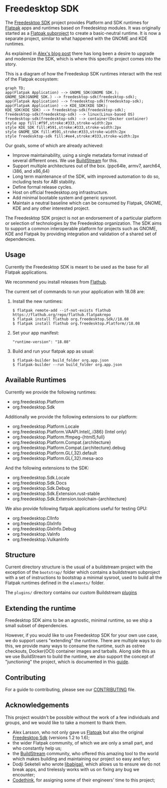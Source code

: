 # Freedesktop SDK

The [Freedesktop SDK](https://freedesktop-sdk.io/ ) project provides Platform
and SDK runtimes for
[Flatpak](https://flatpak.org) apps and runtimes based on Freedesktop modules.
It was originally started as a [Flatpak subproject](https://github.com/flatpak/freedesktop-sdk-images)
to create a basic-neutral runtime. It is now a separate project, similar to
what happened with the GNOME and KDE runtimes.

As explained in [Alex's blog post](https://blogs.gnome.org/alexl/2018/05/16/introducing-1-8-freedesktop-runtime/)
there has long been a desire to upgrade and modernize the SDK, which is where
this specific project comes into the story.

This is a diagram of how the Freedeskop SDK runtimes interact with the rest of
the Flatpak ecosystem:

```mermaid
graph TD;
app(Flatpak Application) --> GNOME_SDK(GNOME SDK.);
GNOME_SDK(GNOME SDK.) --> freedesktop-sdk(freedesktop-sdk);
app(Flatpak Application) --> freedesktop-sdk(freedesktop-sdk);
app(Flatpak Application) --> KDE_SDK(KDE SDK);
KDE_SDK(KDE SDK) --> freedesktop-sdk(freedesktop-sdk);
freedesktop-sdk(freedesktop-sdk) --> linux(Linux-based OS)
freedesktop-sdk(freedesktop-sdk) --> container(Docker container)
style app fill:#f9f,stroke:#333,stroke-width:2px
style KDE_SDK fill:#591,stroke:#333,stroke-width:2px
style GNOME_SDK fill:#591,stroke:#333,stroke-width:2px
style freedesktop-sdk fill:#ee4,stroke:#333,stroke-width:2px
```

Our goals, some of which are already achieved:

*   Improve maintainability, using a single metadata format instead of several
    different ones. We use [BuildStream](https://gitlab.com/BuildStream/buildstream)
    for this.
*   Support multiple architectures out of the box. (ppc64le, armv7, aarch64, i386, and x86_64)
*   Long term maintenance of the SDK, with improved automation to do so,
    including tests for ABI stability.
*   Define formal release cycles.
*   Host on official freedesktop.org infrastructure.
*   Add minimal bootable system and generic sysroot.
*   Maintain a neutral baseline which can be consumed by Flatpak, GNOME, KDE
    and any other interested project.

The Freedesktop SDK project is not an endorsement of a particular platform or
selection of technologies by the Freedesktop organization.
The SDK aims to support a common interoperable platform for projects such as
GNOME, KDE and Flatpak by providing integration and validation of a shared
set of dependencies.

## Usage

Currently the Freedesktop SDK is meant to be used as the base for all Flatpak
applications.

We recommend you install releases from [Flathub](https://flathub.org).

The current set of commands to run your application with 18.08 are:

1.  Install the new runtimes:

    ```
    $ flatpak remote-add --if-not-exists flathub https://flathub.org/repo/flathub.flatpakrepo
    $ flatpak install flathub org.freedesktop.Sdk//18.08
    $ flatpak install flathub org.freedesktop.Platform//18.08
    ```

2.  Set your app manifest:

    ```
    "runtime-version": "18.08"
    ```

3. Build and run your flatpak app as usual:

    ```
    $ flatpak-builder build_folder org.app.json
    $ flatpak-builder --run build_folder org.app.json
    ```

## Available Runtimes

Currently we provide the following runtimes:
* org.freedesktop.Platform
* org.freedesktop.Sdk

Additionally we provide the following extensions to our platform:
* org.freedesktop.Platform.Locale
* org.freedesktop.Platform.VAAPI.Intel{,.i386} (Intel only)
* org.freedesktop.Platform.ffmpeg-{html5,full}
* org.freedesktop.Platform.Compat.{architecture}
* org.freedesktop.Platform.Compat.{architecture}.debug
* org.freedesktop.Platform.GL{,32}.default
* org.freedesktop.Platform.GL{,32}.mesa-aco

And the following extensions to the SDK:
* org.freedesktop.Sdk.Locale
* org.freedesktop.Sdk.Docs
* org.freedesktop.Sdk.Debug
* org.freedesktop.Sdk.Extension.rust-stable
* org.freedesktop.Sdk.Extension.toolchain-{architecture}

We also provide following flatpak applications useful for testing GPU:
* org.freedesktop.ClInfo
* org.freedesktop.GlxInfo
* org.freedesktop.GlxInfo.Debug
* org.freedesktop.VaInfo
* org.freedesktop.VulkanInfo

## Structure

Current directory structure is the usual of a buildstream project with the
exception of the `bootstrap/` folder which contains a buildstream subproject
with a set of instructions to bootstrap a minimal sysroot, used to build all
the Flatpak runtimes defined in the `elements/` folder.

The `plugins/` directory contains our custom Buildstream
[plugins](https://buildstream.gitlab.io/buildstream/pluginindex.html#plugins)

## Extending the runtime
Freedesktop SDK aims to be an agnostic, minimal runtime, so we ship a small subset of dependencies.

However, if you would like to use Freedesktop SDK for your own use case, we do support users "extending"
the runtime. There are multiple ways to do this, we provide many ways to consume the runtime, such as ostree checkouts, Docker(OCI) container images and tarballs. Along side this as we use BuildStream to build the runtime, we also support the concept of "junctioning" the project, which is documented in this [guide](https://gitlab.com/freedesktop-sdk/freedesktop-sdk/wikis/Using%20freedesktop-sdk#buildstream-projects).


## Contributing

For a guide to contributing, please see our [CONTRIBUTING](https://gitlab.com/freedesktop-sdk/freedesktop-sdk/blob/18.08/CONTRIBUTING.md) file.

## Acknowledgements

This project wouldn't be possible without the work of a few individuals and
groups, and we would like to take a moment to thank them.

*   Alex Larsson, who not only gave us [Flatpak](https://flatpak.org) but also
    the original
    [Freedesktop Sdk](https://github.com/flatpak/freedesktop-sdk-images)
    (versions 1.2 to 1.6);
*   the wider Flatpak community, of which we are only a small part, and who
    constantly help us;
*   the [BuildStream](https://buildstream.build/) community, who offered this
    amazing tool to the world which makes building and maintaining our project
    so easy and fun;
*   Dodji Seketeli who wrote [libabigail](https://sourceware.org/libabigail/),
    which allows us to ensure we do not break apps, and tirelessly works with
    us on fixing any bug we encounter;
*   [Codethink](https://www.codethink.co.uk/), for assigning some of their
    engineers' time to this project;
